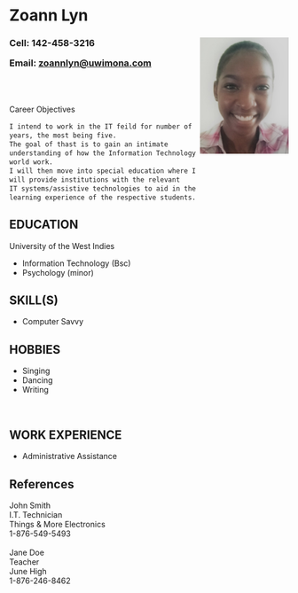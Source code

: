 <!DOCTYPE html>
<link rel="stylesheet" href="css/css.css">
<h1 class="fs" class="hr" > Zoann Lyn</h1>
<h3> Cell: 142-458-3216
<img src=https://github.com/7771/webdevproject/blob/master/picofme.jpg alt= "picture of me" width="160" height="210"
 align="right" class="rimage90" >

Email: <a href="zoannlyn@uwimona.com">zoannlyn@uwimona.com<a></h3>

<br>
<br> 
<p>
Career Objectives

    I intend to work in the IT feild for number of years, the most being five. 
    The goal of thast is to gain an intimate understanding of how the Information Technology world work. 
    I will then move into special education where I will provide institutions with the relevant 
    IT systems/assistive technologies to aid in the learning experience of the respective students. 

</p>

<div class="vl">
<h2 >
EDUCATION
</h2>

University of the West Indies
<ul>
	<li>Information Technology (Bsc)</li>
	<li>Psychology (minor)</li>
</ul>

<h2>
SKILL(S)
</h2>
<ul>
	<li>Computer Savvy</li>
</ul>

<h2>
HOBBIES
</h2>
<ul>
	<li>Singing</li>
	<li>Dancing</li>
	<li>Writing</li>
	</ul>
	<br>
<h2>
WORK EXPERIENCE
</h2>
<ul>
	<li>Administrative Assistance</li>
	</ul>

<h2>
References
</h2>

John Smith<br>
I.T. Technician<br>
Things & More Electronics<br>
1-876-549-5493<br>
<br>
Jane Doe<br>
Teacher<br>
June High<br>
1-876-246-8462<br>
</div>
</html>
